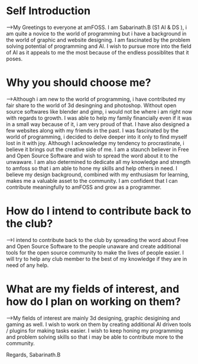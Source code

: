 # Self Introduction
-->My Greetings to everyone at amFOSS.
I am Sabarinath.B (S1 AI & DS ), i am quite a novice to the world of programming but i have a background in the world of graphic and website designing. I am fascinated by the problem solving potential of programming and AI. I wish to pursue more into the field of AI as it appeals to me the most because of the endless possiblites that it poses.


# Why you should choose me?
-->Although i am new to the world of programming, i have contributed my fair share to the world of 3d desingning and photoshop. Without  open source softwares like blender and gimp, i would not be where i am right now with regards to growth. I was able to help my family financially even if it was in a small way because of it, i am very proud of that. I have also designed a few websites along with my friends in the past. I was fascinated by the world of programming, i decided to delve deeper into it only to find myself lost in it with joy. Although I acknowledge my tendency to procrastinate, i believe it brings out the creative side of me. I am a staunch believer in Free and Open Source Software and wish to spread the word about it to the unwaware. I am also determined to dedicate all my knowledge and strength to amfoss so that i am able to hone my skills and help others in need.  I believe my design background, combined with my enthusiasm for learning, makes me a valuable asset to the community. I am confident that I can contribute meaningfully to amFOSS and grow as a programmer.


# How do I intend to contribute back to the club?
-->I intend to contribute back to the club by spreading the word about Free and Open Source Software to the people unaware and create additional tools for the open source community to make the lives of people easier. I will try to help any club member to the best of my knowledge if they are in need of any help.


# What are my fields of interest, and how do I plan on working on them?
-->My fields of interest are mainly 3d designing, graphic desigining and gaming as well. I wish to work on them by creating additional AI driven tools / plugins for making tasks easier. I wish to keep honing my programming and problem solving skills so that i may be able to contribute more to the community.

Regards,
Sabarinath.B

